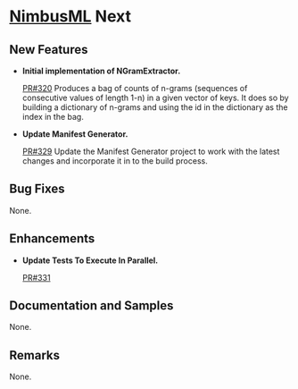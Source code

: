 # [NimbusML](https://docs.microsoft.com/en-us/nimbusml/overview) Next

## **New Features**

- **Initial implementation of NGramExtractor.**

    [PR#320](https://github.com/microsoft/NimbusML/pull/320)
    Produces a bag of counts of n-grams (sequences of consecutive values of length 1-n)
    in a given vector of keys. It does so by building a dictionary of n-grams and using
    the id in the dictionary as the index in the bag.

- **Update Manifest Generator.**

    [PR#329](https://github.com/microsoft/NimbusML/pull/329)
    Update the Manifest Generator project to work with the latest changes and incorporate
    it in to the build process.

## **Bug Fixes**

None.

## **Enhancements**

- **Update Tests To Execute In Parallel.**

    [PR#331](https://github.com/microsoft/NimbusML/pull/331)

## **Documentation and Samples**

None. 

## **Remarks**

None.

